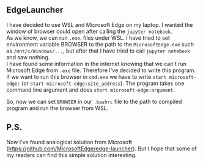 ## EdgeLauncher
I have decided to use WSL and Microsoft Edge on my laptop. I wanted the window of browser could open after
calling the `jupyter notebook`.  
As we know, we can run `.exe`. files under WSL. I have tried to set environment variable BROWSER to the path
to the `MicrosoftEdge.exe` such as `/mnt/c/Windows/...`, but after that I have tried to call `jupyter notebook` and saw nothing.  
I have found some information in the internet knowing that we can't run Microsoft Edge from `.exe` file. Therefore
I've decided to write this program.  
If we want to run this browser in `cmd.exe` we have to write `start microsoft-edge:` (or `start microsoft-edge:site_address`).
The program takes one command line argument and does `start microsoft-edge:argument`.

So, now we can set `BROWSER` in our `.bashrc` file to the path to compiled program and run the browser from WSL.

## P.S.
Now I've found  analogical solution from Microsoft (https://github.com/MicrosoftEdge/edge-launcher). But I hope that some
 of my readers can find this simple solution interesting. 

